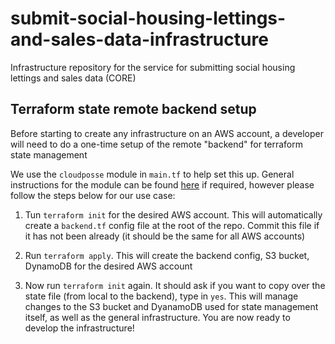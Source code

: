 # submit-social-housing-lettings-and-sales-data-infrastructure
Infrastructure repository for the service for submitting social housing lettings and sales data (CORE)

## Terraform state remote backend setup
Before starting to create any infrastructure on an AWS account, a developer will need to do a one-time setup of the remote "backend" for terraform state management

We use the `cloudposse` module in `main.tf` to help set this up. General instructions for the module can be found [here](https://github.com/cloudposse/terraform-aws-tfstate-backend#usage) if required, however please follow the steps below for our use case:

1. Tun `terraform init` for the desired AWS account. This will automatically create a `backend.tf` config file at the root of the repo. Commit this file if it has not been already (it should be the same for all AWS accounts)

2. Run `terraform apply`. This will create the backend config, S3 bucket, DynamoDB for the desired AWS account

3. Now run `terraform init` again. It should ask if you want to copy over the state file (from local to the backend), type in `yes`. This will manage changes to the S3 bucket and DyanamoDB used for state management itself, as well as the general infrastructure. You are now ready to develop the infrastructure!
